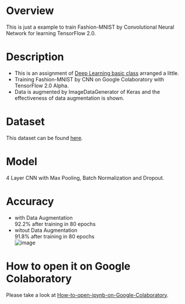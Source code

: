 # Overview
This is just a example to train Fashion-MNIST by Convolutional Neural Network for learning TensorFlow 2.0.

# Description
* This is an assignment of [Deep Learning basic class](https://deeplearning.jp/lectures/dlb2018/) arranged a little. 
* Training Fashion-MNIST by CNN on Google Colaboratory with TensorFlow 2.0 Alpha.
* Data is augmented by ImageDataGenerator of Keras and the effectiveness of data augmentation is shown.

# Dataset
This dataset can be found [here](https://github.com/zalandoresearch/fashion-mnist).

# Model
4 Layer CNN with Max Pooling, Batch Normalization and Dropout.

# Accuracy
* with Data Augmentation  
92.2% after training in 80 epochs
* witout Data Augmentation  
91.8% after training in 80 epochs  
![image](https://user-images.githubusercontent.com/40084422/56845892-d7083080-6902-11e9-9c49-c319101debd2.png)

# How to open it on Google Colaboratory
Please take a look at [How-to-open-ipynb-on-Google-Colaboratory](https://github.com/shoji9x9/How-to-open-ipynb-on-Google-Colaboratory).
